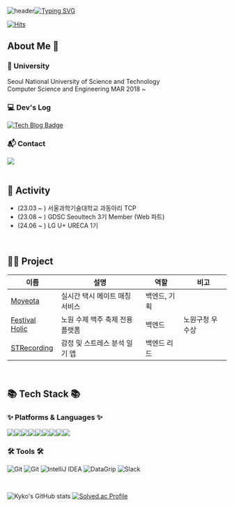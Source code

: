 ![header](https://capsule-render.vercel.app/api?type=waving&color=timeGradient&text=&animation=twinkling&height=80)[![Typing SVG](https://readme-typing-svg.demolab.com?font=Alkatra&weight=500&size=45&duration=3500&pause=3&color=6994CDEE&center=false&vCenter=false&multiline=true&repeat=true&width=1000&height=100&lines=Welcome+to+Kyko's+GitHub!👋)](https://git.io/typing-svg)

[![Hits](https://hits.seeyoufarm.com/api/count/incr/badge.svg?url=https%3A%2F%2Fgithub.com%2Frhrudska987&count_bg=%2379C83D&title_bg=%231B97DE&icon=&icon_color=%23E7E7E7&title=hits&edge_flat=false)](https://hits.seeyoufarm.com)

## About Me 👋
### 🏫 University 
Seoul National University of Science and Technology <br>
Computer Science and Engineering MAR 2018 ~

### 💻 Dev's Log
[![Tech Blog Badge](http://img.shields.io/badge/Tistory-000000?style=for-the-badge&logo=Tistory&logoColor=white&link=https://kyko.tistory.com/)](https://kyko.tistory.com/)


### :mailbox_with_mail: Contact
<div style="display:flex; flex-direction:row;">
    <a href="mailto:koc2827@gmail.com">
        <img src="https://img.shields.io/badge/Gmail-EA4335?style=for-the-badge&logo=Gmail&logoColor=white"> 
    </a>
</div>
<br>

## 💁 Activity 
- (23.03 ~ ) 서울과학기술대학교 과동아리 TCP
- (23.08 ~ ) GDSC Seoultech 3기 Member (Web 파트)
- (24.06 ~ ) LG U+ URECA 1기
<br>

## 👨‍💻 Project

|이름|설명|역할|비고|
|------|---|---|---|
|[Moyeota](https://github.com/TeamFighting/MoyeoTa-Back)|실시간 택시 메이트 매칭 서비스|백엔드, 기획||
|[Festival Holic](https://github.com/FS-2023-FestivalHolic/FH-Server)|노원 수제 맥주 축제 전용 플랫폼|백엔드|노원구청 우수상|
|[STRecording](https://github.com/Solution-Challenge-stress-solution)|감정 및 스트레스 분석 일기 앱|백엔드 리드||

<br>

## 📚 Tech Stack 📚
### ✨ Platforms & Languages ✨
<div style="display:flex; flex-direction:row;">
    <img src="https://img.shields.io/badge/Java-007396?style=for-the-badge&logo=Java&logoColor=white"> 
    <img src="https://img.shields.io/badge/Spring Boot-6DB33F?style=for-the-badge&logo=spring boot&logoColor=white"> 
    <img src="https://img.shields.io/badge/mysql-4479A1?style=for-the-badge&logo=mysql&logoColor=white">
    <img src="https://img.shields.io/badge/linux-FCC624?style=for-the-badge&logo=linux&logoColor=black"> 
    <img src="https://img.shields.io/badge/apache tomcat-F8DC75?style=for-the-badge&logo=apachetomcat&logoColor=black">
  <br>
    <img src="https://img.shields.io/badge/Amazon EC2-FF9900?style=for-the-badge&logo=amazon ec2&logoColor=white"> 
    <img src="https://img.shields.io/badge/Amazon RDS-527FFF?style=for-the-badge&logo=amazon rds&logoColor=white">
    <img src="https://img.shields.io/badge/GooGle Cloud-4285F4?style=for-the-badge&logo=Google Cloud&logoColor=blue">
    <img src="https://img.shields.io/badge/Docker-2496ED?style=for-the-badge&logo=Docker&logoColor=white"/>
    <br>
</div>
</div>

### 🛠 Tools 🛠
![Git](https://img.shields.io/badge/Git-F05032.svg?&style=for-the-badge&logo=Git&logoColor=white)
![Git](https://img.shields.io/badge/GitHub-181717.svg?&style=for-the-badge&logo=GitHub&logoColor=white)
![IntelliJ IDEA](https://img.shields.io/badge/IntelliJ-000000.svg?&style=for-the-badge&logo=IntelliJ-IDEA&logoColor=white)
![DataGrip](https://img.shields.io/badge/DataGrip-000000?style=for-the-badge&logo=DataGrip&logoColor=white)
![Slack](https://img.shields.io/badge/Slack-4A154B?style=for-the-badge&logo=Slack&logoColor=white)

<br>

![Kyko's GitHub stats](https://github-readme-stats.vercel.app/api?username=rhrudska987&include_all_commits=true&show_icons=true&theme=cobalt)
[![Solved.ac Profile](http://mazassumnida.wtf/api/v2/generate_badge?boj=rhrudska987)](https://solved.ac/rhrudska987)


<!--
**rhrudska987/rhrudska987** is a ✨ _special_ ✨ repository because its `README.md` (this file) appears on your GitHub profile.


[![Notion Badge](https://img.shields.io/badge/Portfolio-black?style=for-the-badge&logo=Notion&link=https://kyko.notion.site/Backend-Engineer-1ca500cfb36b490d91f75f82de2077a7?pvs=4)](https://kyko.notion.site/Backend-Engineer-1ca500cfb36b490d91f75f82de2077a7?pvs=4)

Here are some ideas to get you started:

- 🔭 I’m currently working on ...
- 🌱 I’m currently learning ...
- 👯 I’m looking to collaborate on ...
- 🤔 I’m looking for help with ...
- 💬 Ask me about ...
- 📫 How to reach me: ...
- 😄 Pronouns: ...
- ⚡ Fun fact: ...
-->
